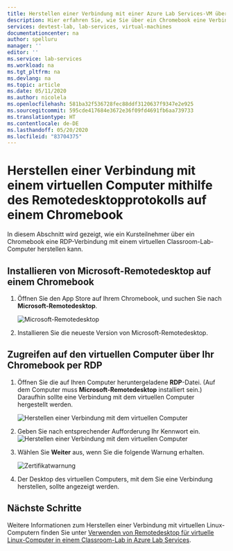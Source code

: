 ```yaml
---
title: Herstellen einer Verbindung mit einer Azure Lab Services-VM über ein Chromebook | Microsoft-Dokumentation
description: Hier erfahren Sie, wie Sie über ein Chromebook eine Verbindung mit einem virtuellen Computer in Azure Lab Services herstellen.
services: devtest-lab, lab-services, virtual-machines
documentationcenter: na
author: spelluru
manager: ''
editor: ''
ms.service: lab-services
ms.workload: na
ms.tgt_pltfrm: na
ms.devlang: na
ms.topic: article
ms.date: 05/11/2020
ms.author: nicolela
ms.openlocfilehash: 581ba32f536728fec88ddf3120637f9347e2e925
ms.sourcegitcommit: 595cde417684e3672e36f09fd4691fb6aa739733
ms.translationtype: HT
ms.contentlocale: de-DE
ms.lasthandoff: 05/20/2020
ms.locfileid: "83704375"
---
```

# <a name="connect-to-a-vm-using-remote-desktop-protocol-on-a-chromebook"></a>Herstellen einer Verbindung mit einem virtuellen Computer mithilfe des Remotedesktopprotokolls auf einem Chromebook
In diesem Abschnitt wird gezeigt, wie ein Kursteilnehmer über ein Chromebook eine RDP-Verbindung mit einem virtuellen Classroom-Lab-Computer herstellen kann.

## <a name="install-microsoft-remote-desktop-on-a-chromebook"></a>Installieren von Microsoft-Remotedesktop auf einem Chromebook
1. Öffnen Sie den App Store auf Ihrem Chromebook, und suchen Sie nach **Microsoft-Remotedesktop**.

    ![Microsoft-Remotedesktop](../media/how-to-use-classroom-lab/install-ms-remote-desktop-chromebook.png)
1. Installieren Sie die neueste Version von Microsoft-Remotedesktop. 

## <a name="access-the-vm-from-your-chromebook-using-rdp"></a>Zugreifen auf den virtuellen Computer über Ihr Chromebook per RDP
1. Öffnen Sie die auf Ihren Computer heruntergeladene **RDP**-Datei. (Auf dem Computer muss **Microsoft-Remotedesktop** installiert sein.) Daraufhin sollte eine Verbindung mit dem virtuellen Computer hergestellt werden. 

    ![Herstellen einer Verbindung mit dem virtuellen Computer](../media/how-to-use-classroom-lab/connect-vm-chromebook.png)

1. Geben Sie nach entsprechender Aufforderung Ihr Kennwort ein.
    ![Herstellen einer Verbindung mit dem virtuellen Computer](../media/how-to-use-classroom-lab/password-chromebook.png)


1. Wählen Sie **Weiter** aus, wenn Sie die folgende Warnung erhalten. 

    ![Zertifikatwarnung](../media/how-to-use-classroom-lab/certificate-error-chromebook.png)

1. Der Desktop des virtuellen Computers, mit dem Sie eine Verbindung herstellen, sollte angezeigt werden.

## <a name="next-steps"></a>Nächste Schritte
Weitere Informationen zum Herstellen einer Verbindung mit virtuellen Linux-Computern finden Sie unter [Verwenden von Remotedesktop für virtuelle Linux-Computer in einem Classroom-Lab in Azure Lab Services](how-to-use-remote-desktop-linux-student.md).


